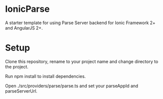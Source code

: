 # IonicParse
A starter template for using Parse Server backend for Ionic Framework 2+ and AngularJS 2+.

# Setup
Clone this repository, rename to your project name and change directory to the project. 

Run npm install to install dependencies.

Open ./src/providers/parse/parse.ts and set your parseAppId and parseServerUrl.
